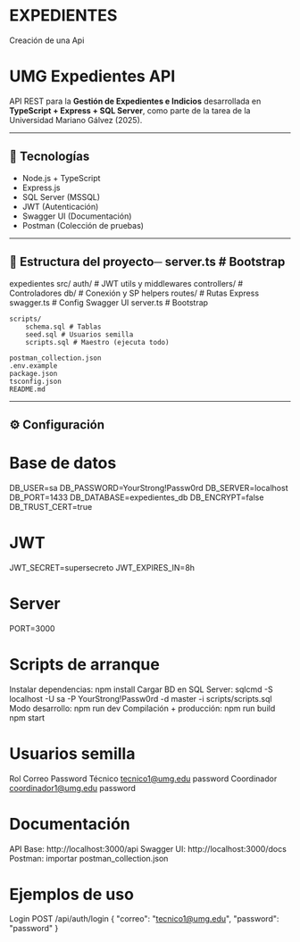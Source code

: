 # EXPEDIENTES
Creación de una Api

# UMG Expedientes API

API REST para la **Gestión de Expedientes e Indicios** desarrollada en **TypeScript + Express + SQL Server**, como parte de la tarea de la Universidad Mariano Gálvez (2025).

---

## 🚀 Tecnologías
- Node.js + TypeScript  
- Express.js  
- SQL Server (MSSQL)  
- JWT (Autenticación)  
- Swagger UI (Documentación)  
- Postman (Colección de pruebas)

---

## 📂 Estructura del proyecto─ server.ts # Bootstrap
expedientes
    src/
        auth/ # JWT utils y middlewares
        controllers/ # Controladores
        db/ # Conexión y SP helpers
        routes/ # Rutas Express
        swagger.ts # Config Swagger UI
        server.ts # Bootstrap

    scripts/
        schema.sql # Tablas
        seed.sql # Usuarios semilla
        scripts.sql # Maestro (ejecuta todo)

    postman_collection.json
    .env.example
    package.json
    tsconfig.json
    README.md
---

## ⚙️ Configuración


# Base de datos
DB_USER=sa
DB_PASSWORD=YourStrong!Passw0rd
DB_SERVER=localhost
DB_PORT=1433
DB_DATABASE=expedientes_db
DB_ENCRYPT=false
DB_TRUST_CERT=true

# JWT
JWT_SECRET=supersecreto
JWT_EXPIRES_IN=8h

# Server
PORT=3000

# Scripts de arranque
Instalar dependencias:
npm install
Cargar BD en SQL Server:
sqlcmd -S localhost -U sa -P YourStrong!Passw0rd -d master -i scripts/scripts.sql
Modo desarrollo:
npm run dev
Compilación + producción:
npm run build
npm start

# Usuarios semilla
Rol	Correo	Password
Técnico	tecnico1@umg.edu	password
Coordinador	coordinador1@umg.edu	password

# Documentación
API Base: http://localhost:3000/api
Swagger UI: http://localhost:3000/docs
Postman: importar postman_collection.json

# Ejemplos de uso
 Login
POST /api/auth/login
{
  "correo": "tecnico1@umg.edu",
  "password": "password"
}


